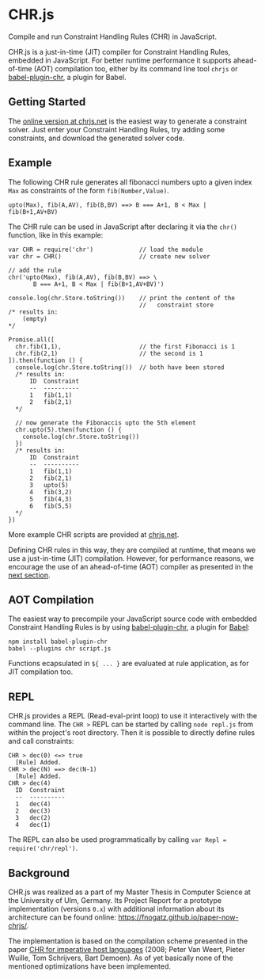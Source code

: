 # CHR.js

Compile and run Constraint Handling Rules (CHR) in JavaScript.

CHR.js is a just-in-time (JIT) compiler for Constraint Handling Rules, embedded in JavaScript. For better runtime performance it supports ahead-of-time (AOT) compilation too, either by its command line tool `chrjs` or [babel-plugin-chr](https://github.com/fnogatz/babel-plugin-chr), a plugin for Babel.

## Getting Started

The [online version at chrjs.net](http://chrjs.net/) is the easiest way to generate a constraint solver. Just enter your Constraint Handling Rules, try adding some constraints, and download the generated solver code.

## Example

The following CHR rule generates all fibonacci numbers upto a given index `Max` as constraints of the form `fib(Number,Value)`.

    upto(Max), fib(A,AV), fib(B,BV) ==> B === A+1, B < Max | fib(B+1,AV+BV)

The CHR rule can be used in JavaScript after declaring it via the `chr()` function, like in this example:

    var CHR = require('chr')             // load the module
    var chr = CHR()                      // create new solver
        
    // add the rule
    chr('upto(Max), fib(A,AV), fib(B,BV) ==> \
           B === A+1, B < Max | fib(B+1,AV+BV)')

    console.log(chr.Store.toString())    // print the content of the
                                         //   constraint store
    /* results in:
        (empty)
    */

    Promise.all([
      chr.fib(1,1),                      // the first Fibonacci is 1
      chr.fib(2,1)                       // the second is 1
    ]).then(function () {
      console.log(chr.Store.toString())  // both have been stored
      /* results in:
          ID  Constraint
          --  ----------
          1   fib(1,1)  
          2   fib(2,1)  
      */

      // now generate the Fibonaccis upto the 5th element
      chr.upto(5).then(function () {
        console.log(chr.Store.toString())
      })
      /* results in:
          ID  Constraint
          --  ----------
          1   fib(1,1)  
          2   fib(2,1)  
          3   upto(5)   
          4   fib(3,2)  
          5   fib(4,3)  
          6   fib(5,5)
      */
    })


More example CHR scripts are provided at [chrjs.net](http://chrjs.net/).

Defining CHR rules in this way, they are compiled at runtime, that means we use a just-in-time (JIT) compilation. However, for performance reasons, we encourage the use of an ahead-of-time (AOT) compiler as presented in the [next section](#aot-compilation).

## AOT Compilation

The easiest way to precompile your JavaScript source code with embedded Constraint Handling Rules is by using [babel-plugin-chr](https://github.com/fnogatz/babel-plugin-chr), a plugin for [Babel](http://babeljs.io/):

    npm install babel-plugin-chr
    babel --plugins chr script.js

Functions ecapsulated in `${ ... }` are evaluated at rule application, as for JIT compilation too.

## REPL

CHR.js provides a REPL (Read-eval-print loop) to use it interactively with the command line. The `CHR >` REPL can be started by calling `node repl.js` from within the project's root directory. Then it is possible to directly define rules and call constraints:

    CHR > dec(0) <=> true
      [Rule] Added.
    CHR > dec(N) ==> dec(N-1)
      [Rule] Added.
    CHR > dec(4)
      ID  Constraint
      --  ----------
      1   dec(4)    
      2   dec(3)    
      3   dec(2)    
      4   dec(1)

The REPL can also be used programmatically by calling `var Repl = require('chr/repl')`.

## Background

CHR.js was realized as a part of my Master Thesis in Computer Science at the University of Ulm, Germany. Its Project Report for a prototype implementation (versions `0.x`) with additional information about its architecture can be found online: https://fnogatz.github.io/paper-now-chrjs/.

The implementation is based on the compilation scheme presented in the paper [CHR for imperative host languages](http://citeseerx.ist.psu.edu/viewdoc/summary?doi=10.1.1.149.8471) (2008; Peter Van Weert, Pieter Wuille, Tom Schrijvers, Bart Demoen). As of yet basically none of the mentioned optimizations have been implemented.
